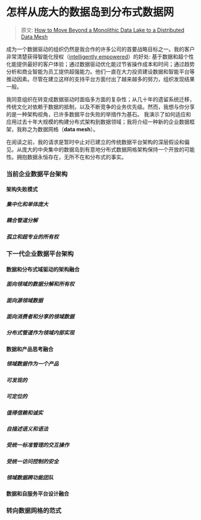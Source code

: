 # 怎样从庞大的数据岛到分布式数据网

> 原文: [How to Move Beyond a Monolithic Data Lake to a Distributed Data Mesh](https://martinfowler.com/articles/data-monolith-to-mesh.html)

成为一个数据驱动的组织仍然是我合作的许多公司的首要战略目标之一。我的客户非常清楚获得智能化授权（[intelligently empowered](https://www.thoughtworks.com/insights/blog/what-intelligent-empowerment)）的好处: 
基于数据和超个性化能提供最好的客户体验；通过数据驱动优化能过节省操作成本和时间；通过趋势分析和商业智能为员工提供超强能力。他们一直在大力投资建设数据和智能平台等推动因素。尽管在建立这样的支持平台方面付出了越来越多的努力，组织发现结果一般。

我同意组织在转变成数据驱动时面临多方面的复杂性；从几十年的遗留系统迁移，传统文化对依赖于数据的抵制，以及不断竞争的业务优先级。然而，我想与你分享的是一种架构视角，已许多数据平台失败的举措作为基石。
我演示了如何适应和应用过去十年大规模的构建分布式架构到数据领域；我将介绍一种新的企业数据框架，我称之为数据网格（**data mesh**）。


在阅读之前，我的请求是暂时中止对已建立的传统数据平台架构的深层假设和偏见。从庞大的中央集中的数据岛到有意地分布式数据网格架构保持一个开放的可能性。拥抱数据永恒存在，无所不在和分布式的事实。

### 当前企业数据平台架构

#### 架构失败模式

##### 集中化和单体庞大

##### 耦合管道分解

##### 孤立和超专业的所有权

### 下一代企业数据平台架构

#### 数据和分布式域驱动的架构融合

##### 面向领域的数据分解和所有权

##### 面向源领域数据

##### 面向消费者和分享的领域数据

##### 分布式管道作为领域内部实现

#### 数据和产品思考融合

##### 领域数据作为一个产品

##### 可发现的

##### 可定位的

##### 值得信赖和诚实

##### 自描述语义和语法

##### 受统一标准管理的交互操作

##### 受统一访问控制的安全

##### 领域数据跨功能团队

#### 数据和自服务平台设计融合

### 转向数据网格的范式
